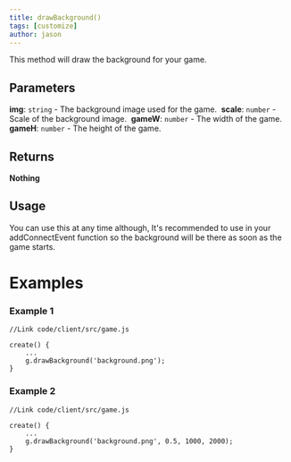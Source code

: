 ```yaml
---
title: drawBackground()
tags: [customize]
author: jason
---
```

This method will draw the background for your game.
## Parameters
**img**: `string` - The background image used for the game.
​
**scale**: `number` - Scale of the background image.
​
**gameW**: `number` - The width of the game.
​
**gameH**: `number` - The height of the game.
​
## Returns
**Nothing**
​
## Usage
You can use this at any time although, It's recommended to use in your addConnectEvent function so the background will be there as soon as the game starts.
# Examples
### Example 1
```
//Link code/client/src/game.js
​
create() {
	...
	g.drawBackground('background.png');
}
```
### Example 2
```
//Link code/client/src/game.js
​
create() {
	...
	g.drawBackground('background.png', 0.5, 1000, 2000);
}
```
